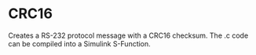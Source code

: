 # CRC16
Creates a RS-232 protocol message with a CRC16 checksum.  The .c code can be compiled into a Simulink S-Function.  
